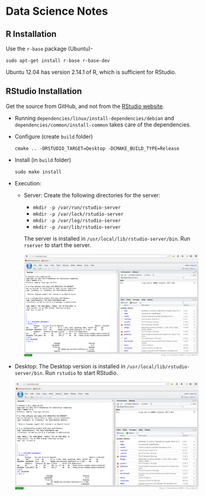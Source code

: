 
# Data Science Notes

## R Installation

Use the `r-base` package (Ubuntu)-

    sudo apt-get install r-base r-base-dev

Ubuntu 12.04 has version 2.14.1 of R, which is sufficient for RStudio.

## RStudio Installation

Get the source from GitHub, and not from the [RStudio website].

- Running `dependencies/linux/install-dependencies/debian` and
  `dependencies/common/install-common` takes care of the dependencies.

- Configure (create `build` folder)

      cmake .. -DRSTUDIO_TARGET=Desktop -DCMAKE_BUILD_TYPE=Release

- Install (in `build` folder)

      sudo make install

- Execution:

  - Server: Create the following directories for the server:

    - `mkdir -p /var/run/rstudio-server`
    - `mkdir -p /var/lock/rstudio-server`
    - `mkdir -p /var/log/rstudio-server`
    - `mkdir -p /var/lib/rstudio-server`

    The server is installed in `/usr/local/lib/rstudio-server/bin`.
    Run `rserver` to start the server.

    ![RStudio over Web](rserver.png)

 - Desktop: The Desktop version is installed in
   `/usr/local/lib/rstudio-server/bin`.  Run `rstudio` to start RStudio.
 
    ![RStudio Desktop Client](rserver.png)


[Rstudio Website]: http://www.rstudio.com/products/rstudio/download/
